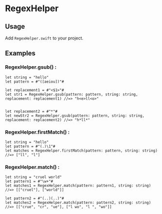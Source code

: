 # RegexHelper

## Usage

Add `RegexHelper.swift` to your project.


## Examples

### RegexHelper.gsub() :

```
let string = "hello"
let pattern = #"([aeiou])"#

let replacement1 = #"<$1>"#
let str1 = RegexHelper.gsub(pattern: pattern, string: string, replacement: replacement1) //=> "h<e>ll<o>"

    
let replacement2 = #"*"#
let newStr2 = RegexHelper.gsub(pattern: pattern, string: string, replacement: replacement2) //=> "h*ll*"
```

### RegexHelper.firstMatch() :

```
let string = "hello"
let pattern = #"(.)\1"#
let matches = RegexHelper.firstMatch(pattern: pattern, string: string) //=> ["ll", "l"]
```


### RegexHelper.match() :

```
let string = "cruel world"
let pattern1 = #"\w+"#
let matches1 = RegexHelper.match(pattern: pattern1, string: string) //=> [["cruel"], ["world"]]

let pattern2 = #"(..)(..)"#
let matches2 = RegexHelper.match(pattern: pattern2, string: string) //=> [["crue", "cr", "ue"], ["l wo", "l ", "wo"]]
```
